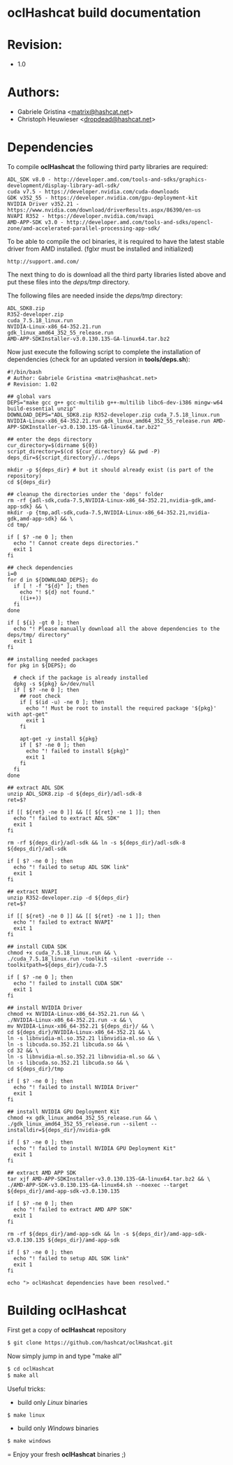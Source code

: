 oclHashcat build documentation
=
# Revision:
* 1.0

# Authors:
* Gabriele Gristina <<matrix@hashcat.net>>
* Christoph Heuwieser <<dropdead@hashcat.net>>

# Dependencies

To compile **oclHashcat** the following third party libraries are required:

    ADL_SDK v8.0 - http://developer.amd.com/tools-and-sdks/graphics-development/display-library-adl-sdk/
    cuda v7.5 - https://developer.nvidia.com/cuda-downloads
    GDK v352_55 - https://developer.nvidia.com/gpu-deployment-kit
    NVIDIA Driver v352.21 - https://www.nvidia.com/download/driverResults.aspx/86390/en-us
    NVAPI R352 - https://developer.nvidia.com/nvapi
    AMD-APP-SDK v3.0 - http://developer.amd.com/tools-and-sdks/opencl-zone/amd-accelerated-parallel-processing-app-sdk/
    
To be able to compile the ocl binaries, it is required to have the latest stable driver from AMD installed.
(fglxr must be installed and initialized)

    http://support.amd.com/

The next thing to do is download all the third party libraries listed above and put these files into the *deps/tmp* directory.

The following files are needed inside the *deps/tmp* directory:
    
    ADL_SDK8.zip
    R352-developer.zip
    cuda_7.5.18_linux.run
    NVIDIA-Linux-x86_64-352.21.run
    gdk_linux_amd64_352_55_release.run
    AMD-APP-SDKInstaller-v3.0.130.135-GA-linux64.tar.bz2

Now just execute the following script to complete the installation of dependencies (check for an updated version in **tools/deps.sh**):

    #!/bin/bash
    # Author: Gabriele Gristina <matrix@hashcat.net>
    # Revision: 1.02
    
    ## global vars
    DEPS="make gcc g++ gcc-multilib g++-multilib libc6-dev-i386 mingw-w64 build-essential unzip"
    DOWNLOAD_DEPS="ADL_SDK8.zip R352-developer.zip cuda_7.5.18_linux.run NVIDIA-Linux-x86_64-352.21.run gdk_linux_amd64_352_55_release.run AMD-APP-SDKInstaller-v3.0.130.135-GA-linux64.tar.bz2"
    
    ## enter the deps directory
    cur_directory=$(dirname ${0})
    script_directory=$(cd ${cur_directory} && pwd -P)
    deps_dir=${script_directory}/../deps
    
    mkdir -p ${deps_dir} # but it should already exist (is part of the repository)
    cd ${deps_dir}
    
    ## cleanup the directories under the 'deps' folder
    rm -rf {adl-sdk,cuda-7.5,NVIDIA-Linux-x86_64-352.21,nvidia-gdk,amd-app-sdk} && \
    mkdir -p {tmp,adl-sdk,cuda-7.5,NVIDIA-Linux-x86_64-352.21,nvidia-gdk,amd-app-sdk} && \
    cd tmp/
    
    if [ $? -ne 0 ]; then
      echo "! Cannot create deps directories."
      exit 1
    fi
    
    ## check dependencies
    i=0
    for d in ${DOWNLOAD_DEPS}; do
      if [ ! -f "${d}" ]; then
        echo "! ${d} not found."
        ((i++))
      fi
    done
    
    if [ ${i} -gt 0 ]; then
      echo "! Please manually download all the above dependencies to the deps/tmp/ directory"
      exit 1
    fi
    
    ## installing needed packages
    for pkg in ${DEPS}; do
    
      # check if the package is already installed
      dpkg -s ${pkg} &>/dev/null
      if [ $? -ne 0 ]; then
        ## root check
        if [ $(id -u) -ne 0 ]; then
          echo "! Must be root to install the required package '${pkg}' with apt-get"
          exit 1
        fi
    
        apt-get -y install ${pkg}
        if [ $? -ne 0 ]; then
          echo "! failed to install ${pkg}"
          exit 1
        fi
      fi
    done
    
    ## extract ADL SDK
    unzip ADL_SDK8.zip -d ${deps_dir}/adl-sdk-8
    ret=$?
    
    if [[ ${ret} -ne 0 ]] && [[ ${ret} -ne 1 ]]; then
      echo "! failed to extract ADL SDK"
      exit 1
    fi
    
    rm -rf ${deps_dir}/adl-sdk && ln -s ${deps_dir}/adl-sdk-8 ${deps_dir}/adl-sdk
    
    if [ $? -ne 0 ]; then
      echo "! failed to setup ADL SDK link"
      exit 1
    fi
    
    ## extract NVAPI
    unzip R352-developer.zip -d ${deps_dir}
    ret=$?
    
    if [[ ${ret} -ne 0 ]] && [[ ${ret} -ne 1 ]]; then
      echo "! failed to extract NVAPI"
      exit 1
    fi
    
    ## install CUDA SDK
    chmod +x cuda_7.5.18_linux.run && \
    ./cuda_7.5.18_linux.run -toolkit -silent -override --toolkitpath=${deps_dir}/cuda-7.5
    
    if [ $? -ne 0 ]; then
      echo "! failed to install CUDA SDK"
      exit 1
    fi
    
    ## install NVIDIA Driver
    chmod +x NVIDIA-Linux-x86_64-352.21.run && \
    ./NVIDIA-Linux-x86_64-352.21.run -x && \
    mv NVIDIA-Linux-x86_64-352.21 ${deps_dir}/ && \
    cd ${deps_dir}/NVIDIA-Linux-x86_64-352.21 && \
    ln -s libnvidia-ml.so.352.21 libnvidia-ml.so && \
    ln -s libcuda.so.352.21 libcuda.so && \
    cd 32 && \
    ln -s libnvidia-ml.so.352.21 libnvidia-ml.so && \
    ln -s libcuda.so.352.21 libcuda.so && \
    cd ${deps_dir}/tmp
    
    if [ $? -ne 0 ]; then
      echo "! failed to install NVIDIA Driver"
      exit 1
    fi
    
    ## install NVIDIA GPU Deployment Kit
    chmod +x gdk_linux_amd64_352_55_release.run && \
    ./gdk_linux_amd64_352_55_release.run --silent --installdir=${deps_dir}/nvidia-gdk
    
    if [ $? -ne 0 ]; then
      echo "! failed to install NVIDIA GPU Deployment Kit"
      exit 1
    fi
    
    ## extract AMD APP SDK
    tar xjf AMD-APP-SDKInstaller-v3.0.130.135-GA-linux64.tar.bz2 && \
    ./AMD-APP-SDK-v3.0.130.135-GA-linux64.sh --noexec --target ${deps_dir}/amd-app-sdk-v3.0.130.135
    
    if [ $? -ne 0 ]; then
      echo "! failed to extract AMD APP SDK"
      exit 1
    fi
    
    rm -rf ${deps_dir}/amd-app-sdk && ln -s ${deps_dir}/amd-app-sdk-v3.0.130.135 ${deps_dir}/amd-app-sdk
    
    if [ $? -ne 0 ]; then
      echo "! failed to setup ADL SDK link"
      exit 1
    fi
    
    echo "> oclHashcat dependencies have been resolved."
    
# Building oclHashcat
First get a copy of **oclHashcat** repository

```sh
$ git clone https://github.com/hashcat/oclHashcat.git
```

Now simply jump in and type "make all"

```sh
$ cd oclHashcat
$ make all
```

Useful tricks:
- build only *Linux* binaries
```sh
$ make linux
```
- build only *Windows* binaries
```sh
$ make windows
```

=
Enjoy your fresh **oclHashcat** binaries ;)
